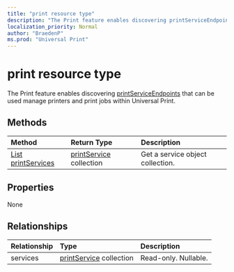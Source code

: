 ```yaml
---
title: "print resource type"
description: "The Print feature enables discovering printServiceEndpoints that can be used manage printers and print jobs within Universal Print."
localization_priority: Normal
author: "BraedenP"
ms.prod: "Universal Print"
---
```


# print resource type

The Print feature enables discovering [printServiceEndpoints](printserviceendpoint.md) that can be used manage printers and print jobs within Universal Print.

## Methods

| Method       | Return Type | Description |
|:-------------|:------------|:------------|
| [List printServices](../api/print_list_services.md) | [printService](printservice.md) collection | Get a service object collection. |

## Properties
None

## Relationships
| Relationship | Type        | Description |
|:-------------|:------------|:------------|
|services|[printService](printservice.md) collection| Read-only. Nullable.|

<!-- uuid: 8fcb5dbc-d5aa-4681-8e31-b001d5168d79
2015-10-25 14:57:30 UTC -->
<!-- {
  "type": "#page.annotation",
  "description": "print resource",
  "keywords": "",
  "section": "documentation",
  "tocPath": ""
}-->